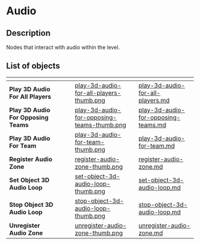 # Audio

## Description

Nodes that interact with audio within the level.
## List of objects

<table data-view="cards">
<thead>
    <tr>
        <th></th>
        <th></th>
        <th></th>
        <th data-hidden data-card-cover data-type="files"></th>
        <th data-hidden data-card-target data-type="content-ref"></th>
    </tr>
</thead>
<tbody>
    <tr>
        <td><strong>Play 3D Audio For All Players</strong></td>
        <td></td>
        <td></td>
        <td><a href="../../.gitbook/assets/images/scripting/audio/play-3d-audio-for-all-players-thumb.png">play-3d-audio-for-all-players-thumb.png</a></td>
        <td><a href="play-3d-audio-for-all-players.md">play-3d-audio-for-all-players.md</a></td>
    </tr>
    <tr>
        <td><strong>Play 3D Audio For Opposing Teams</strong></td>
        <td></td>
        <td></td>
        <td><a href="../../.gitbook/assets/images/scripting/audio/play-3d-audio-for-opposing-teams-thumb.png">play-3d-audio-for-opposing-teams-thumb.png</a></td>
        <td><a href="play-3d-audio-for-opposing-teams.md">play-3d-audio-for-opposing-teams.md</a></td>
    </tr>
    <tr>
        <td><strong>Play 3D Audio For Team</strong></td>
        <td></td>
        <td></td>
        <td><a href="../../.gitbook/assets/images/scripting/audio/play-3d-audio-for-team-thumb.png">play-3d-audio-for-team-thumb.png</a></td>
        <td><a href="play-3d-audio-for-team.md">play-3d-audio-for-team.md</a></td>
    </tr>
    <tr>
        <td><strong>Register Audio Zone</strong></td>
        <td></td>
        <td></td>
        <td><a href="../../.gitbook/assets/images/scripting/audio/register-audio-zone-thumb.png">register-audio-zone-thumb.png</a></td>
        <td><a href="register-audio-zone.md">register-audio-zone.md</a></td>
    </tr>
    <tr>
        <td><strong>Set Object 3D Audio Loop</strong></td>
        <td></td>
        <td></td>
        <td><a href="../../.gitbook/assets/images/scripting/audio/set-object-3d-audio-loop-thumb.png">set-object-3d-audio-loop-thumb.png</a></td>
        <td><a href="set-object-3d-audio-loop.md">set-object-3d-audio-loop.md</a></td>
    </tr>
    <tr>
        <td><strong>Stop Object 3D Audio Loop</strong></td>
        <td></td>
        <td></td>
        <td><a href="../../.gitbook/assets/images/scripting/audio/stop-object-3d-audio-loop-thumb.png">stop-object-3d-audio-loop-thumb.png</a></td>
        <td><a href="stop-object-3d-audio-loop.md">stop-object-3d-audio-loop.md</a></td>
    </tr>
    <tr>
        <td><strong>Unregister Audio Zone</strong></td>
        <td></td>
        <td></td>
        <td><a href="../../.gitbook/assets/images/scripting/audio/unregister-audio-zone-thumb.png">unregister-audio-zone-thumb.png</a></td>
        <td><a href="unregister-audio-zone.md">unregister-audio-zone.md</a></td>
    </tr>
   
    
</tbody>